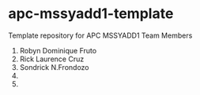 # apc-mssyadd1-template
Template repository for APC MSSYADD1 
Team Members 
1. Robyn Dominique Fruto 
2. Rick Laurence Cruz
3. Sondrick N.Frondozo
4. 
5. 
